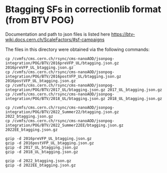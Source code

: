 # Btagging SFs in correctionlib format (from BTV POG)

Documentation and path to json files is listed here https://btv-wiki.docs.cern.ch/ScaleFactors/#sf-campaigns

The files in this directory were obtained via the following commands:
```
cp /cvmfs/cms.cern.ch/rsync/cms-nanoAOD/jsonpog-integration/POG/BTV/2016preVFP_UL/btagging.json.gz 2016preVFP_UL_btagging.json.gz
cp /cvmfs/cms.cern.ch/rsync/cms-nanoAOD/jsonpog-integration/POG/BTV/2016postVFP_UL/btagging.json.gz 2016postVFP_UL_btagging.json.gz
cp /cvmfs/cms.cern.ch/rsync/cms-nanoAOD/jsonpog-integration/POG/BTV/2017_UL/btagging.json.gz 2017_UL_btagging.json.gz
cp /cvmfs/cms.cern.ch/rsync/cms-nanoAOD/jsonpog-integration/POG/BTV/2018_UL/btagging.json.gz 2018_UL_btagging.json.gz

cp /cvmfs/cms.cern.ch/rsync/cms-nanoAOD/jsonpog-integration/POG/BTV/2022_Summer22/btagging.json.gz 2022_btagging.json.gz 
cp /cvmfs/cms.cern.ch/rsync/cms-nanoAOD/jsonpog-integration/POG/BTV/2022_Summer22EE/btagging.json.gz 2022EE_btagging.json.gz 

gzip -d 2016preVFP_UL_btagging.json.gz
gzip -d 2016postVFP_UL_btagging.json.gz
gzip -d 2017_UL_btagging.json.gz
gzip -d 2018_UL_btagging.json.gz

gzip -d 2022_btagging.json.gz
gzip -d 2022EE_btagging.json.gz
```

